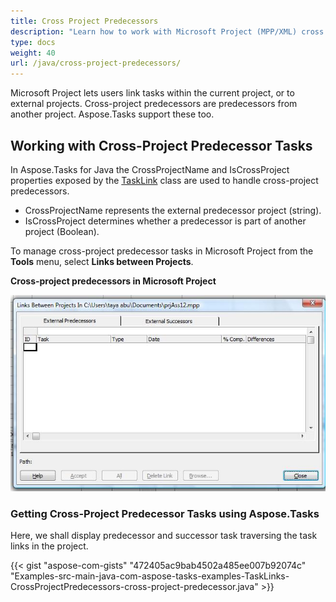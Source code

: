 ```yaml
---
title: Cross Project Predecessors
description: "Learn how to work with Microsoft Project (MPP/XML) cross project predecessors using Aspose.Tasks for Java."
type: docs
weight: 40
url: /java/cross-project-predecessors/
---
```


Microsoft Project lets users link tasks within the current project, or to external projects. Cross-project predecessors are predecessors from another project. Aspose.Tasks support these too.

## **Working with Cross-Project Predecessor Tasks**
In Aspose.Tasks for Java the CrossProjectName and IsCrossProject properties exposed by the [TaskLink](https://reference.aspose.com/tasks/java/com.aspose.tasks/TaskLink) class are used to handle cross-project predecessors.

- CrossProjectName represents the external predecessor project (string).
- IsCrossProject determines whether a predecessor is part of another project (Boolean).

To manage cross-project predecessor tasks in Microsoft Project from the **Tools** menu, select **Links between Projects**.

**Cross-project predecessors in Microsoft Project**

![shows external predecessors in Microsoft Project](cross-project-predecessors_1.png)

### **Getting Cross-Project Predecessor Tasks using Aspose.Tasks**
Here, we shall display predecessor and successor task traversing the task links in the project.

{{< gist "aspose-com-gists" "472405ac9bab4502a485ee007b92074c" "Examples-src-main-java-com-aspose-tasks-examples-TaskLinks-CrossProjectPredecessors-cross-project-predecessor.java" >}}
